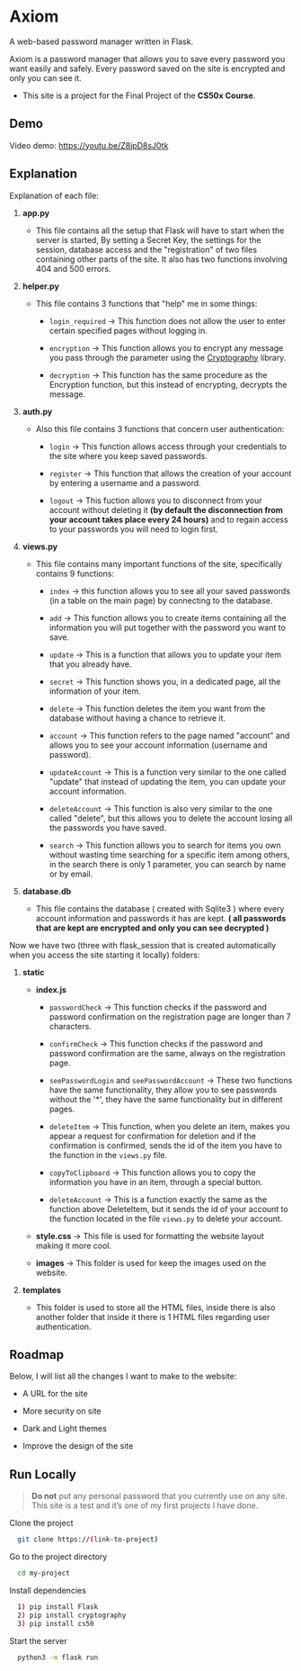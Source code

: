 # Axiom

A web-based password manager written in Flask.

Axiom is a password manager that allows you to save every password you want easily and safely. 
Every password saved on the site is encrypted and only you can see it.

- This site is a project for the Final Project of the __CS50x Course__.

## Demo

Video demo: https://youtu.be/Z8jpD8sJ0tk

## Explanation
Explanation of each file:

1. __app.py__
   - This file contains all the setup that Flask will have to start when the server is started, By setting a Secret Key, the settings for the session, database access and the "registration" of two files containing other parts of the site. It also has two functions involving 404 and 500 errors.

2. __helper.py__
   - This file contains 3 functions that "help" me in some things: 

      - ```login_required``` -> This function does not allow the user to enter certain specified pages without logging in.
      
      - ```encryption``` -> This function allows you to encrypt any message you pass through the parameter using the [Cryptography](https://pypi.org/project/cryptography/) library.
      
      - ```decryption``` -> This function has the same procedure as the Encryption function, but this instead of encrypting, decrypts the message.

3. __auth.py__
   - Also this file contains 3 functions that concern user authentication:

      - ```login``` -> This function allows access through your credentials to the site where you keep saved passwords.

      - ```register``` -> This function that allows the creation of your account by entering a username and a password.

      - ```logout``` -> This fuction allows you to disconnect from your account without deleting it __(by default the disconnection from your account takes place every 24 hours)__ and to regain access to your passwords you will need to login first.

4. __views.py__ 
   - This file contains many important functions of the site, specifically contains 9 functions:

      - ```index``` -> this function allows you to see all your saved passwords (in a table on the main page) by connecting to the database.
      
      - ```add``` -> This function allows you to create items containing all the information you will put together with the password you want to save.

      - ```update``` -> This is a function that allows you to update your item that you already have.

      - ```secret``` -> This function shows you, in a dedicated page, all the information of your item.

      - ```delete``` -> This function deletes the item you want from the database without having a chance to retrieve it.

      - ```account``` -> This function refers to the page named "account" and allows you to see your account information (username and password).

      - ```updateAccount``` -> This is a function very similar to the one called "update" that instead of updating the item, you can update your account information.

      - ```deleteAccount``` -> This function is also very similar to the one called "delete", but this allows you to delete the account losing all the passwords you have saved.

      - ```search``` -> This function allows you to search for items you own without wasting time searching for a specific item among others, in the search there is only 1 parameter, you can search by name or by email.
  
5. __database.db__
   - This file contains the database ( created with Sqlite3 ) where every account information and passwords it has are kept. 
**( all passwords that are kept are encrypted and only you can see decrypted )**

Now we have two (three with flask_session that is created automatically when you access the site starting it locally) folders:

1. __static__
      
      - __index.js__
         - ```passwordCheck``` -> This function checks if the password and password confirmation on the registration page are longer than 7 characters.
         
         - ```confirmCheck``` -> This function checks if the password and password confirmation are the same, always on the registration page.

         - ```seePasswordLogin``` and ```seePasswordAccount``` -> These two functions have the same functionality, they allow you to see passwords without the '*', they have the same functionality but in different pages.

         - ```deleteItem``` -> This function, when you delete an item, makes you appear a request for confirmation for deletion and if the confirmation is confirmed, sends the id of the item you have to the function in the ```views.py``` file.

         - ```copyToClipboard``` -> This function allows you to copy the information you have in an item, through a special button.

         - ```deleteAccount``` -> This is a function exactly the same as the function above DeleteItem, but it sends the id of your account to the function located in the file ```views.py``` to delete your account.


      - __style.css__ -> This file is used for formatting the website layout making it more cool.


      - __images__ -> This folder is used for keep the images used on the website.

2. __templates__ 
     - This folder is used to store all the HTML files, inside there is also another folder that inside it there is 1 HTML files regarding user authentication.

## Roadmap

Below, I will list all the changes I want to make to the website:

- A URL for the site

- More security on site

- Dark and Light themes

- Improve the design of the site

## Run Locally

> __Do not__ put any personal password that you currently use on any site. This site is a test and it’s one of my first projects I have done.

Clone the project

```bash
  git clone https://(link-to-project)
```

Go to the project directory

```bash
  cd my-project
```

Install dependencies

```bash
  1) pip install Flask
  2) pip install cryptography
  3) pip install cs50
```

Start the server

```bash
  python3 -m flask run
```
